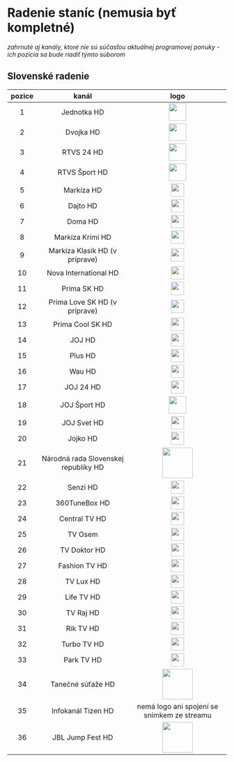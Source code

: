 <h1>Radenie staníc (nemusia byť kompletné)</h1>

*zahrnuté aj kanály, ktoré nie sú súčasťou aktuálnej programovej ponuky - ich pozícia sa bude riadiť týmto súborom*

<h2>Slovenské radenie</h2>

| pozice   | kanál        | logo       |
|:--------:|:------------:|:----------:|
| 1   | Jednotka HD     | <img height="40" src="https://static.wikia.nocookie.net/logopedia/images/f/f6/RTVS_Jednotka_%282012%29.svg"/> |
| 2   | Dvojka HD     | <img height="40" src="https://static.wikia.nocookie.net/logopedia/images/9/9d/RTVS_Dvojka_%282012%29.svg"/> |
| 3   | RTVS 24 HD     | <img height="40" src="https://static.wikia.nocookie.net/logopedia/images/a/aa/RTVS_24_%282022%2C_boxless%29.svg"/> |
| 4   | RTVS Šport HD     | <img height="40" src="https://static.wikia.nocookie.net/logopedia/images/e/e5/RTVS_%C5%A0port_%282021%2C_boxless%29.svg"/> |
| 5   | Markíza HD     | <img height="30" src="https://static.wikia.nocookie.net/logopedia/images/7/78/Mark%C3%ADza_%282022%29_II.svg"/> |
| 6   | Dajto HD     | <img height="30" src="https://static.wikia.nocookie.net/logopedia/images/4/47/Mark%C3%ADza_Dajto_%282022%29.svg"/> |
| 7   | Doma HD     | <img height="30" src="https://static.wikia.nocookie.net/logopedia/images/4/40/Mark%C3%ADza_Doma_%282022%29.svg"/> |
| 8   | Markíza Krimi HD     | <img height="30" src="https://static.wikia.nocookie.net/logopedia/images/f/f2/Mark%C3%ADza_Krimi.svg"/> |
| 9   | Markíza Klasik HD (v príprave)     | <img height="30" src="https://static.wikia.nocookie.net/logopedia/images/e/e4/Mark%C3%ADza_Klasik_orange.svg"/> |
| 10   | Nova International HD     | <img height="30" src="https://static.wikia.nocookie.net/logopedia/images/f/f8/Nova_International_2017.svg"/> |
| 11   | Prima SK HD     | <img height="30" src="https://static.wikia.nocookie.net/logopedia/images/7/7e/Prima_SK.svg"/> |
| 12   | Prima Love SK HD (v príprave)    | <img height="30" src="https://static.wikia.nocookie.net/logopedia/images/8/82/Prima_Love_SK.svg"/> |
| 13   | Prima Cool SK HD     | <img height="30" src="https://static.wikia.nocookie.net/logopedia/images/e/ed/Prima_Cool_SK.svg"/> |
| 14   | JOJ HD     | <img height="30" src="https://static.wikia.nocookie.net/logopedia/images/a/a2/Tv_joj_2020.svg"/> |
| 15   | Plus HD     | <img height="30" src="https://static.wikia.nocookie.net/logopedia/images/a/a3/JOJ_Plus_2020.svg"/> |
| 16   | Wau HD     | <img height="30" src="https://static.wikia.nocookie.net/logopedia/images/8/8a/JOJ_WAU.svg"/> |
| 17   | JOJ 24 HD     | <img height="30" src="https://static.wikia.nocookie.net/logopedia/images/9/94/JOJ_24.svg"/> |
| 18   | JOJ Šport HD   | <img height="40" src="https://static.wikia.nocookie.net/logopedia/images/6/6f/JOJ_%C5%A0port.svg"/> |
| 19   | JOJ Svet HD     | <img height="30" src="https://static.wikia.nocookie.net/logopedia/images/8/8f/JOJ_Svet.svg"/> |
| 20   | Jojko HD     | <img height="30" src="https://static.wikia.nocookie.net/logopedia/images/f/f3/Jojko.svg"/> |
| 21   | Národná rada Slovenskej republiky HD     | <img height="70" src="https://static.maxim.iptv.antik.sk/app/assets/upload/channels/b5a78d60f2038ca4617ef859e9bccd03.svg"/> |
| 22   | Senzi HD     | <img height="30" src="https://i.imgur.com/1qJMmBu.png"/> |
| 23   | 360TuneBox HD     | <img height="30" src="https://i.imgur.com/1Fyezng.png"/> |
| 24   | Central TV HD     | <img height="30" src="https://i.imgur.com/LqGT8o9.png"/> |
| 25   | TV Osem     | <img height="30" src="https://i.imgur.com/Z7URrp1.png"/> |
| 26   | TV Doktor HD     | <img height="30" src="https://www.nierakovine.sk/files/2023/logo-tv-doktor-300x220.png"/> |
| 27   | Fashion TV HD     | <img height="30" src="https://upload.wikimedia.org/wikipedia/commons/thumb/7/7a/Fashion_TV_logo.svg/1200px-Fashion_TV_logo.svg.png"/> |
| 28   | TV Lux HD    | <img height="30" src="https://upload.wikimedia.org/wikipedia/commons/thumb/1/16/Logo_TV_Lux.svg/1200px-Logo_TV_Lux.svg.png"/> |
| 29   | Life TV HD    | <img height="30" src="https://www.mojakomunita.sk/documents/12145064/0/Logo+FINAL-2.png"/> |
| 30   | TV Raj HD     | <img height="30" src="https://i.imgur.com/CGckMyx.png"/> |
| 31   | Rik TV HD     | <img height="30" src="https://www.ifcmedia.sk/wp-content/uploads/2021/03/image-1-768x768.png"/> |
| 32   | Turbo TV HD     | <img height="30" src="https://turbotv.sk/wp-content/themes/turbotv/public/images/logo-turbotv.png"/> |
| 33   | Park TV HD     | <img height="30" src="https://digital.rozhlas.cz/sites/default/files/images/03938225.png"/> |
| 34   | Tanečné súťaže HD     | <img height="70" src="https://static.maxim.iptv.antik.sk/app/assets/upload/channels/60a2b0c04cbc73c131beb0eaf490ed26.svg"/> |
| 35   | Infokanál Tizen HD     | nemá logo ani spojení se snímkem ze streamu |
| 36   | JBL Jump Fest HD     | <img height="70" src="https://static.maxim.iptv.antik.sk/app/assets/upload/channels/9a1e58cfaf378b5733bd78fa2a39c73e.svg"/> |
